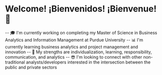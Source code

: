 # Welcome! ¡Bienvenidos! ¡Bienvenue! :wave:

-- :mortar_board: I'm currently working on completing my Master of Science in Business Analytics and Information Management at Purdue University
-- :bar_chart: I'm currently learning business analytics and project management and innovation
-- :signal_strength: My strengths are individualization, learning, responsibility, communication, and analytics
-- :sunglasses: I'm looking to connect with other non-traditional analysts/developers interested in the intersection between the public and private sectors
